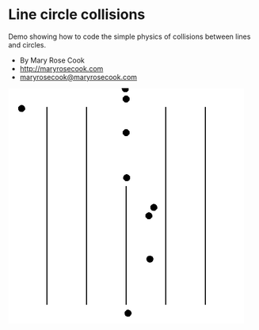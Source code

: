# Line circle collisions

Demo showing how to code the simple physics of collisions between lines and circles.

* By Mary Rose Cook
* http://maryrosecook.com
* maryrosecook@maryrosecook.com

![An animation showing the collisions](demo.gif)

